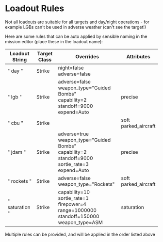 # Loadout Rules

Not all loadouts are suitable for all targets and day/night operations - for example LGBs can't be used in adverse weather (can't see the target!)

Here are some rules that can be auto applied by sensible naming in the mission editor (place these in the loadout name):

| Loadout String | Target Class | Overrides                                                                                                   | Attributes              |
| -------------- | ------------ | ----------------------------------------------------------------------------------------------------------- | ----------------------- |
| " day "        | Strike       | night=false<br>adverse=false                                                                                |                         |
| " lgb "        | Strike       | adverse=false<br>weapon_type="Guided Bombs"<br>capability=2<br>standoff=9000<br>expend=Auto                 | precise                 |
| " cbu "        | Strike       |                                                                                                             | soft<br>parked_aircraft |
| " jdam "       | Strike       | adverse=true<br>weapon_type="Guided Bombs"<br>capability=2<br>standoff=9000<br>sortie_rate=3<br>expend=Auto | precise                 |
| " rockets "    | Strike       | adverse=false<br>weapon_type="Rockets"                                                                      | soft<br>parked_aircraft |
| " saturation " | Strike       | capability=10<br>sortie_rate=1<br>firepower=4<br>range=1000000<br>standoff=150000<br>weapon_type=ASM        | saturation              |

Multiple rules can be provided, and will be applied in the order listed above